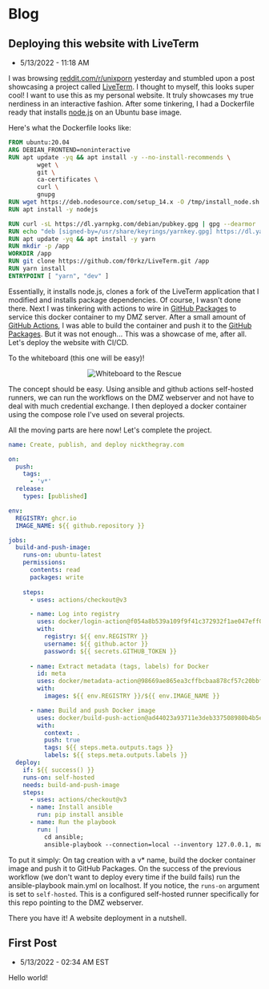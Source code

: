 # Blog

## Deploying this website with LiveTerm
* 5/13/2022 - 11:18 AM

I was browsing [reddit.com/r/unixporn](https://reddit.com/r/unixporn) yesterday and stumbled upon a post showcasing a project called [LiveTerm](https://github.com/Cveinnt/LiveTerm). I thought to myself, this looks super cool! I want to use this as my personal website. It truly showcases my true nerdiness in an interactive fashion. After some tinkering, I had a Dockerfile ready that installs [node.js](https://nodejs.org/) on an Ubuntu base image.

Here's what the Dockerfile looks like:

```Dockerfile
FROM ubuntu:20.04
ARG DEBIAN_FRONTEND=noninteractive
RUN apt update -yq && apt install -y --no-install-recommends \
        wget \
        git \
        ca-certificates \
        curl \
        gnupg
RUN wget https://deb.nodesource.com/setup_14.x -O /tmp/install_node.sh && bash /tmp/install_node.sh
RUN apt install -y nodejs

RUN curl -sL https://dl.yarnpkg.com/debian/pubkey.gpg | gpg --dearmor | tee /usr/share/keyrings/yarnkey.gpg >/dev/null
RUN echo "deb [signed-by=/usr/share/keyrings/yarnkey.gpg] https://dl.yarnpkg.com/debian stable main" | tee /etc/apt/sources.list.d/yarn.list
RUN apt update -yq && apt install -y yarn
RUN mkdir -p /app
WORKDIR /app
RUN git clone https://github.com/f0rkz/LiveTerm.git /app
RUN yarn install
ENTRYPOINT [ "yarn", "dev" ]
```

Essentially, it installs node.js, clones a fork of the LiveTerm application that I modified and installs package dependencies. Of course, I wasn't done there. Next I was tinkering with actions to wire in [GitHub Packages](https://docs.github.com/en/packages) to service this docker container to my DMZ server. After a small amount of [GitHub Actions](https://github.com/features/actions), I was able to build the container and push it to the [GitHub Packages](https://docs.github.com/en/packages). But it was not enough... This was a showcase of me, after all. Let's deploy the website with CI/CD.

To the whiteboard (this one will be easy)!

<p align="center"><img src="https://static.nickthegray.com/img/2022-05-13_113753.png" alt="Whiteboard to the Rescue" />

The concept should be easy. Using ansible and github actions self-hosted runners, we can run the workflows on the DMZ webserver and not have to deal with much credential exchange. I then deployed a docker container using the compose role I've used on several projects.

All the moving parts are here now! Let's complete the project.

```yaml
name: Create, publish, and deploy nickthegray.com

on:
  push:
    tags:
      - 'v*'
  release:
    types: [published]

env:
  REGISTRY: ghcr.io
  IMAGE_NAME: ${{ github.repository }}

jobs:
  build-and-push-image:
    runs-on: ubuntu-latest
    permissions:
      contents: read
      packages: write
    
    steps:
      - uses: actions/checkout@v3

      - name: Log into registry
        uses: docker/login-action@f054a8b539a109f9f41c372932f1ae047eff08c9
        with:
          registry: ${{ env.REGISTRY }}
          username: ${{ github.actor }}
          password: ${{ secrets.GITHUB_TOKEN }}
      
      - name: Extract metadata (tags, labels) for Docker
        id: meta
        uses: docker/metadata-action@98669ae865ea3cffbcbaa878cf57c20bbf1c6c38
        with:
          images: ${{ env.REGISTRY }}/${{ env.IMAGE_NAME }}

      - name: Build and push Docker image
        uses: docker/build-push-action@ad44023a93711e3deb337508980b4b5e9bcdc5dc
        with:
          context: .
          push: true
          tags: ${{ steps.meta.outputs.tags }}
          labels: ${{ steps.meta.outputs.labels }}
  deploy:
    if: ${{ success() }}
    runs-on: self-hosted
    needs: build-and-push-image
    steps:
      - uses: actions/checkout@v3
      - name: Install ansible
        run: pip install ansible
      - name: Run the playbook
        run: |
          cd ansible;
          ansible-playbook --connection=local --inventory 127.0.0.1, main.yml
```

To put it simply: On tag creation with a v* name, build the docker container image and push it to GitHub Packages. On the success of the previous workflow (we don't want to deploy every time if the build fails) run the ansible-playbook main.yml on localhost. If you notice, the `runs-on` argument is set to `self-hosted`. This is a configured self-hosted runner specifically for this repo pointing to the DMZ webserver.

There you have it! A website deployment in a nutshell.

## First Post
* 5/13/2022 - 02:34 AM EST

Hello world!
